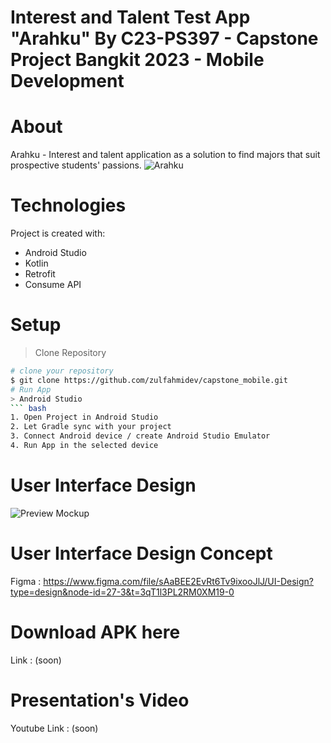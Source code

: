 # Interest and Talent Test App "Arahku" By C23-PS397 - Capstone Project Bangkit 2023 - Mobile Development
# About
Arahku -  Interest and talent application as a solution to find majors that suit prospective students' passions. 
![Arahku](https://github.com/zulfahmidev/capstone_mobile/assets/97874264/3c6ce5c6-aaec-4fe8-aced-009201b70b87)
# Technologies
Project is created with:
*  Android Studio
*  Kotlin
*  Retrofit 
*  Consume API
# Setup
> Clone Repository
``` bash
# clone your repository
$ git clone https://github.com/zulfahmidev/capstone_mobile.git
# Run App
> Android Studio
``` bash
1. Open Project in Android Studio
2. Let Gradle sync with your project
3. Connect Android device / create Android Studio Emulator
4. Run App in the selected device
```
# User Interface Design 
![Preview Mockup](https://github.com/zulfahmidev/capstone_mobile/assets/97874264/5a1ffc9a-bf44-468f-817c-298a6e292bd4)
# User Interface Design Concept
Figma : https://www.figma.com/file/sAaBEE2EvRt6Tv9ixooJlJ/UI-Design?type=design&node-id=27-3&t=3qT1l3PL2RM0XM19-0
# Download APK here
Link : (soon)
# Presentation's Video
Youtube Link : (soon)
